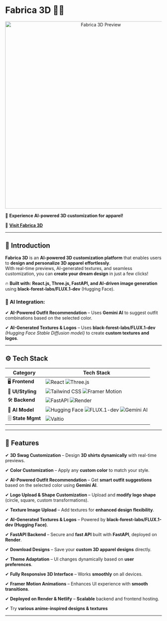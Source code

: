 # **Fabrica 3D 👕👚**  
<p align="center">
  <img src="https://res.cloudinary.com/drts3ztiy/image/upload/v1740515684/b47a86e1-d3b3-4f1a-bbd9-06a08d796bb6.png" alt="Fabrica 3D Preview" width="600"/>
</p>

🚀 **Experience AI-powered 3D customization for apparel!**  

🔗 **[Visit Fabrica 3D](https://shirt3d98.netlify.app/)**  

---

## **🤖 Introduction**  

**Fabrica 3D** is an **AI-powered 3D customization platform** that enables users to **design and personalize 3D apparel effortlessly**.  
With real-time previews, AI-generated textures, and seamless customization, you can **create your dream design** in just a few clicks!  

🔥 **Built with:** **React.js, Three.js, FastAPI, and AI-driven image generation** using **black-forest-labs/FLUX.1-dev** (Hugging Face).  

### 🧠 **AI Integration:**  

✔ **AI-Powered Outfit Recommendation** – Uses **Gemini AI** to suggest outfit combinations based on the selected color.  

✔ **AI-Generated Textures & Logos** – Uses **black-forest-labs/FLUX.1-dev** *(Hugging Face Stable Diffusion model)* to create **custom textures and logos**.  

---

## **⚙️ Tech Stack**  

| **Category**       | **Tech Stack**                                                                                                                                                                                                 |
|--------------------|---------------------------------------------------------------------------------------------------------------------------------------------------------------------------------------------------------------|
| 🖥 **Frontend**    | ![React](https://img.shields.io/badge/React-20232A?style=for-the-badge&logo=react&logoColor=61DAFB)  ![Three.js](https://img.shields.io/badge/Three.js-000000?style=for-the-badge&logo=three.js&logoColor=white) |
| 🎨 **UI/Styling**  | ![Tailwind CSS](https://img.shields.io/badge/Tailwind_CSS-38B2AC?style=for-the-badge&logo=tailwind-css&logoColor=white) ![Framer Motion](https://img.shields.io/badge/Framer_Motion-EF005C?style=for-the-badge&logo=framer&logoColor=white) |
| 🛠 **Backend**     | ![FastAPI](https://img.shields.io/badge/FastAPI-009688?style=for-the-badge&logo=fastapi&logoColor=white) ![Render](https://img.shields.io/badge/Deployed%20on-Render-46a2f1?style=for-the-badge)               |
| 🤖 **AI Model**    | ![Hugging Face](https://img.shields.io/badge/Hugging%20Face-FFCC4D?style=for-the-badge&logo=huggingface&logoColor=white) ![FLUX.1-dev](https://img.shields.io/badge/black--forest--labs-FLUX.1--dev-gray?style=for-the-badge) ![Gemini AI](https://img.shields.io/badge/Gemini_AI-4285F4?style=for-the-badge&logo=google&logoColor=white) |
| 🗄 **State Mgmt**  | ![Valtio](https://img.shields.io/badge/Valtio-FF7B00?style=for-the-badge)                                                                                                                                    |

---

## **🔋 Features**  

✔ **3D Swag Customization** – Design **3D shirts dynamically** with real-time previews.  

✔ **Color Customization** – Apply any **custom color** to match your style.  

✔ **AI-Powered Outfit Recommendation** – Get **smart outfit suggestions** based on the selected color using **Gemini AI**.  

✔ **Logo Upload & Shape Customization** – Upload and **modify logo shape** (circle, square, custom transformations).  

✔ **Texture Image Upload** – Add textures for **enhanced design flexibility**.  

✔ **AI-Generated Textures & Logos** – Powered by **black-forest-labs/FLUX.1-dev (Hugging Face)**.  

✔ **FastAPI Backend** – Secure and **fast API** built with **FastAPI**, deployed on **Render**.  

✔ **Download Designs** – Save your **custom 3D apparel designs** directly.  

✔ **Theme Adaptation** – UI changes dynamically based on **user preferences**.  

✔ **Fully Responsive 3D Interface** – Works **smoothly** on all devices.  

✔ **Framer Motion Animations** – Enhances UI experience with **smooth transitions**.  

✔ **Deployed on Render & Netlify** – **Scalable** backend and frontend hosting.  

✔  Try **various anime-inspired designs & textures** 

---


